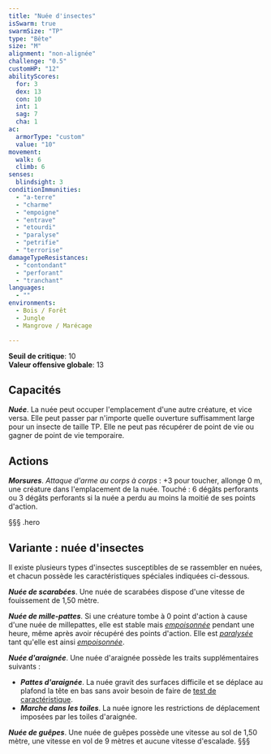 ```yaml
---
title: "Nuée d'insectes"
isSwarm: true
swarmSize: "TP"
type: "Bête"
size: "M"
alignment: "non-alignée"
challenge: "0.5"
customHP: "12"
abilityScores:
  for: 3
  dex: 13
  con: 10
  int: 1
  sag: 7
  cha: 1
ac:
  armorType: "custom"
  value: "10"
movement:
  walk: 6
  climb: 6
senses:
  blindsight: 3
conditionImmunities:
  - "a-terre"
  - "charme"
  - "empoigne"
  - "entrave"
  - "etourdi"
  - "paralyse"
  - "petrifie"
  - "terrorise"
damageTypeResistances:
  - "contondant"
  - "perforant"
  - "tranchant"
languages:
  - ""
environments:
  - Bois / Forêt
  - Jungle
  - Mangrove / Marécage

---
```

**Seuil de critique**: 10            
**Valeur offensive globale**: 13     
## Capacités
_**Nuée**_. La nuée peut occuper l'emplacement d'une autre créature, et vice versa. Elle peut passer par n'importe quelle ouverture suffisamment large pour un insecte de taille TP. Elle ne peut pas récupérer de point de vie ou gagner de point de vie temporaire.

## Actions
_**Morsures**_. _Attaque d'arme au corps à corps_ : +3 pour toucher, allonge 0 m, une créature dans l'emplacement de la nuée. Touché : 6 dégâts perforants ou 3 dégâts perforants si la nuée a perdu au moins la moitié de ses points d'action.

§§§ .hero
## Variante : nuée d'insectes
Il existe plusieurs types d'insectes susceptibles de se rassembler en nuées, et chacun possède les caractéristiques spéciales indiquées ci-dessous.

_**Nuée de scarabées**_. Une nuée de scarabées dispose d'une vitesse de fouissement de 1,50 mètre.

_**Nuée de mille-pattes**_. Si une créature tombe à 0 point d'action à cause d'une nuée de millepattes, elle est stable mais [_empoisonnée_](/gerer-la-sante-du-personnage/#empoisonne) pendant une heure, même après avoir récupéré des points d'action. Elle est [_paralysée_](/gerer-la-sante-du-personnage/#paralyse) tant qu'elle est ainsi [_empoisonnée_](/gerer-la-sante-du-personnage/#empoisonne).

_**Nuée d'araignée**_. Une nuée d'araignée possède les traits supplémentaires suivants :  
* _**Pattes d'araignée**_. La nuée gravit des surfaces difficile et se déplace au plafond la tête en bas sans avoir besoin de faire de [test de caractéristique](/utiliser-les-caracteristiques/#tests-de-caracteristique).  
* _**Marche dans les toiles**_. La nuée ignore les restrictions de déplacement imposées par les toiles d'araignée.

_**Nuée de guêpes**_. Une nuée de guêpes possède une vitesse au sol de 1,50 mètre, une vitesse en vol de 9 mètres et aucune vitesse d'escalade.
§§§
